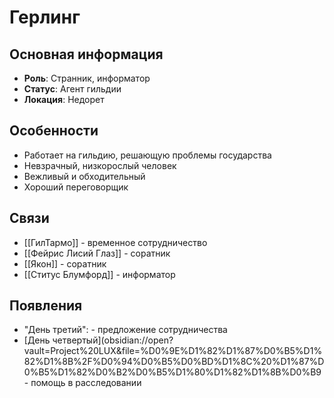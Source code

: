 # Герлинг

## Основная информация
- **Роль**: Странник, информатор
- **Статус**: Агент гильдии
- **Локация**: Недорет

## Особенности
- Работает на гильдию, решающую проблемы государства
- Невзрачный, низкорослый человек
- Вежливый и обходительный
- Хороший переговорщик

## Связи
- [[ГилТармо]] - временное сотрудничество
- [[Фейрис Лисий Глаз]] - соратник
- [[Якон]] - соратник
- [[Ститус Блумфорд]] - информатор

## Появления
- "День третий": - предложение сотрудничества
- [День четвертый](obsidian://open?vault=Project%20LUX&file=%D0%9E%D1%82%D1%87%D0%B5%D1%82%D1%8B%2F%D0%94%D0%B5%D0%BD%D1%8C%20%D1%87%D0%B5%D1%82%D0%B2%D0%B5%D1%80%D1%82%D1%8B%D0%B9 - помощь в расследовании 
